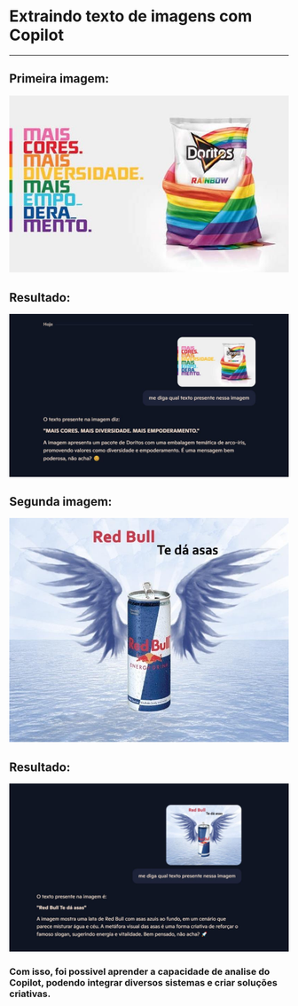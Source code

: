 # Extraindo texto de imagens com Copilot

---

## Primeira imagem: 
![primeira entrada](inputs/entrada1.jpg)
## Resultado: 
![primeira saída](outputs/saida1.JPG)

## Segunda imagem: 
![segunda entrada](inputs/entrada2.jpg)
## Resultado: 
![segunda saída](outputs/saida2.JPG)

### Com isso, foi possivel aprender a capacidade de analise do Copilot, podendo integrar diversos sistemas e criar soluções criativas.

